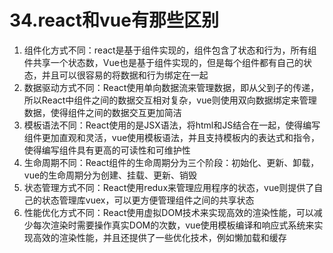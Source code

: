 # 34.react和vue有那些区别

1. 组件化方式不同：react是基于组件实现的，组件包含了状态和行为，所有组件共享一个状态数，Vue也是基于组件实现的，但是每个组件都有自己的状态，并且可以很容易的将数据和行为绑定在一起
2. 数据驱动方式不同：React使用单向数据流来管理数据，即从父到子的传递，所以React中组件之间的数据交互相对复杂，vue则使用双向数据绑定来管理数据，使得组件之间的数据交互更加简洁
3. 模板语法不同：React使用的是JSX语法，将html和JS结合在一起，使得编写组件更加直观和灵活，vue使用模板语法，并且支持模板内的表达式和指令，使得编写组件具有更高的可读性和可维护性
4. 生命周期不同：React组件的生命周期分为三个阶段：初始化、更新、卸载，vue的生命周期分为创建、挂载、更新、销毁
5. 状态管理方式不同：React使用redux来管理应用程序的状态，vue则提供了自己的状态管理库vuex，可以更方便管理组件之间的共享状态
6. 性能优化方式不同：React使用虚拟DOM技术来实现高效的渲染性能，可以减少每次渲染时需要操作真实DOM的次数，vue使用模板编译和响应式系统来实现高效的渲染性能，并且还提供了一些优化技术，例如懒加载和缓存